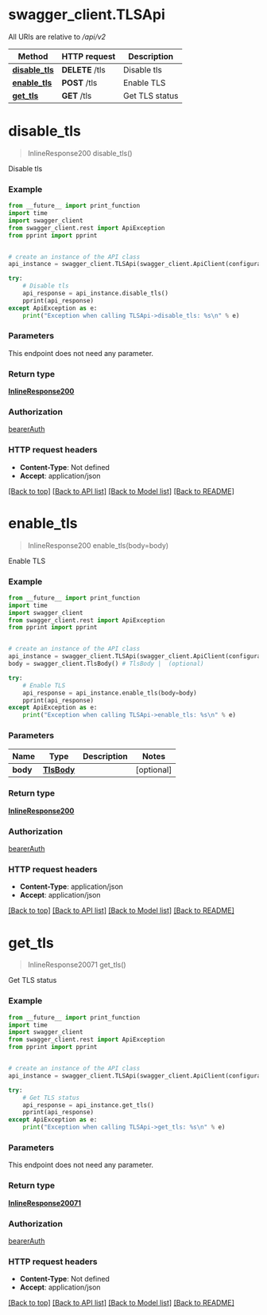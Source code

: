 # swagger_client.TLSApi

All URIs are relative to */api/v2*

Method | HTTP request | Description
------------- | ------------- | -------------
[**disable_tls**](TLSApi.md#disable_tls) | **DELETE** /tls | Disable tls
[**enable_tls**](TLSApi.md#enable_tls) | **POST** /tls | Enable TLS
[**get_tls**](TLSApi.md#get_tls) | **GET** /tls | Get TLS status

# **disable_tls**
> InlineResponse200 disable_tls()

Disable tls

### Example
```python
from __future__ import print_function
import time
import swagger_client
from swagger_client.rest import ApiException
from pprint import pprint


# create an instance of the API class
api_instance = swagger_client.TLSApi(swagger_client.ApiClient(configuration))

try:
    # Disable tls
    api_response = api_instance.disable_tls()
    pprint(api_response)
except ApiException as e:
    print("Exception when calling TLSApi->disable_tls: %s\n" % e)
```

### Parameters
This endpoint does not need any parameter.

### Return type

[**InlineResponse200**](InlineResponse200.md)

### Authorization

[bearerAuth](../README.md#bearerAuth)

### HTTP request headers

 - **Content-Type**: Not defined
 - **Accept**: application/json

[[Back to top]](#) [[Back to API list]](../README.md#documentation-for-api-endpoints) [[Back to Model list]](../README.md#documentation-for-models) [[Back to README]](../README.md)

# **enable_tls**
> InlineResponse200 enable_tls(body=body)

Enable TLS

### Example
```python
from __future__ import print_function
import time
import swagger_client
from swagger_client.rest import ApiException
from pprint import pprint


# create an instance of the API class
api_instance = swagger_client.TLSApi(swagger_client.ApiClient(configuration))
body = swagger_client.TlsBody() # TlsBody |  (optional)

try:
    # Enable TLS
    api_response = api_instance.enable_tls(body=body)
    pprint(api_response)
except ApiException as e:
    print("Exception when calling TLSApi->enable_tls: %s\n" % e)
```

### Parameters

Name | Type | Description  | Notes
------------- | ------------- | ------------- | -------------
 **body** | [**TlsBody**](TlsBody.md)|  | [optional] 

### Return type

[**InlineResponse200**](InlineResponse200.md)

### Authorization

[bearerAuth](../README.md#bearerAuth)

### HTTP request headers

 - **Content-Type**: application/json
 - **Accept**: application/json

[[Back to top]](#) [[Back to API list]](../README.md#documentation-for-api-endpoints) [[Back to Model list]](../README.md#documentation-for-models) [[Back to README]](../README.md)

# **get_tls**
> InlineResponse20071 get_tls()

Get TLS status

### Example
```python
from __future__ import print_function
import time
import swagger_client
from swagger_client.rest import ApiException
from pprint import pprint


# create an instance of the API class
api_instance = swagger_client.TLSApi(swagger_client.ApiClient(configuration))

try:
    # Get TLS status
    api_response = api_instance.get_tls()
    pprint(api_response)
except ApiException as e:
    print("Exception when calling TLSApi->get_tls: %s\n" % e)
```

### Parameters
This endpoint does not need any parameter.

### Return type

[**InlineResponse20071**](InlineResponse20071.md)

### Authorization

[bearerAuth](../README.md#bearerAuth)

### HTTP request headers

 - **Content-Type**: Not defined
 - **Accept**: application/json

[[Back to top]](#) [[Back to API list]](../README.md#documentation-for-api-endpoints) [[Back to Model list]](../README.md#documentation-for-models) [[Back to README]](../README.md)

